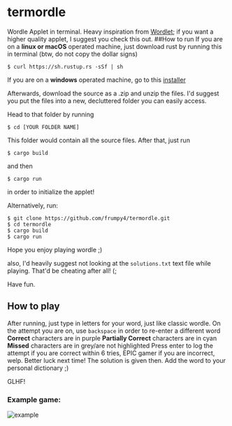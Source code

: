 # termordle

Wordle Applet in terminal. Heavy inspiration from [Wordlet](https://github.com/scottluptowski/wordlet); if you want a higher quality applet, I suggest you check this out.
##How to run
If you are on a **linux or macOS** operated machine, just download rust by running this in terminal
(btw, do not copy the dollar signs)
```
$ curl https://sh.rustup.rs -sSf | sh
```
If you are on a **windows** operated machine, go to this [installer](https://win.rustup.rs/)

Afterwards, download the source as a .zip and unzip the files. I'd suggest you put the files into a new, decluttered folder you can easily access.

Head to that folder by running
```
$ cd [YOUR FOLDER NAME]
```
This folder would contain all the source files. After that, just run 
```
$ cargo build
```
and then
```
$ cargo run
```
in order to initialize the applet!

Alternatively, run:
```
$ git clone https://github.com/frumpy4/termordle.git
$ cd termordle
$ cargo build
$ cargo run
```

Hope you enjoy playing wordle ;)

also, I'd heavily suggest not looking at the `solutions.txt` text file while playing. That'd be cheating after all! (;

Have fun.

## How to play
After running, just type in letters for your word, just like classic wordle. 
On the attempt you are on, use `backspace` in order to re-enter a different word
**Correct** characters are in purple
**Partially Correct** characters are in cyan
**Missed** characters are in grey/are not highlighted
Press enter to log the attempt
if you are correct within 6 tries, EPIC gamer
if you are incorrect, welp. Better luck next time! The solution is given then. Add the word to your personal dictionary ;)

GLHF!

### Example game:
![example](https://cdn.discordapp.com/attachments/819417070185480202/941820750296416296/unknown.png)
